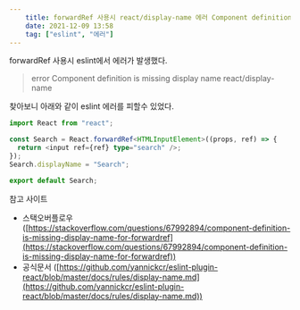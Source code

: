 ```yaml
---
    title: forwardRef 사용시 react/display-name 에러 Component definition is missing display name
    date: 2021-12-09 13:58
    tag: ["eslint", "에러"]
---
```


forwardRef 사용시 eslint에서 에러가 발생했다.

> error  Component definition is missing display name  react/display-name
>

찾아보니 아래와 같이 eslint 에러를 피할수 있었다.
```typescript
import React from "react";

const Search = React.forwardRef<HTMLInputElement>((props, ref) => {
  return <input ref={ref} type="search" />;
});
Search.displayName = "Search";

export default Search;
```

참고 사이트
- 스택오버플로우 ([https://stackoverflow.com/questions/67992894/component-definition-is-missing-display-name-for-forwardref](https://stackoverflow.com/questions/67992894/component-definition-is-missing-display-name-for-forwardref))
- 공식문서 ([https://github.com/yannickcr/eslint-plugin-react/blob/master/docs/rules/display-name.md](https://github.com/yannickcr/eslint-plugin-react/blob/master/docs/rules/display-name.md))
